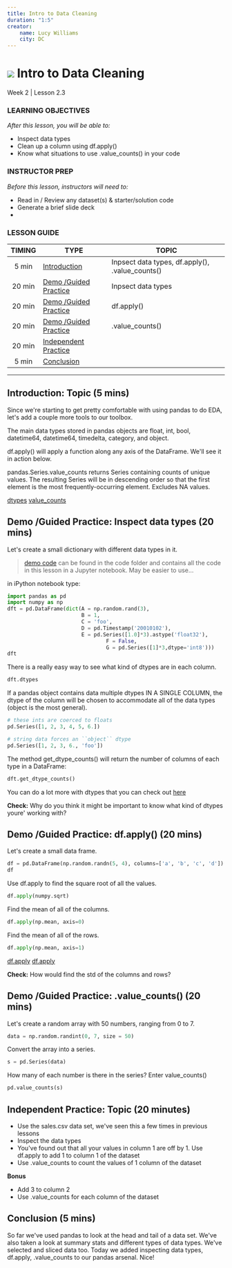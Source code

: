 ```yaml
---
title: Intro to Data Cleaning
duration: "1:5"
creator:
    name: Lucy Williams
    city: DC
---
```


# ![](https://ga-dash.s3.amazonaws.com/production/assets/logo-9f88ae6c9c3871690e33280fcf557f33.png) Intro to Data Cleaning
Week 2 | Lesson 2.3

### LEARNING OBJECTIVES
*After this lesson, you will be able to:*
- Inspect data types
- Clean up a column using df.apply()
- Know what situations to use .value_counts() in your code


### INSTRUCTOR PREP
*Before this lesson, instructors will need to:*
- Read in / Review any dataset(s) & starter/solution code
- Generate a brief slide deck
- 

### LESSON GUIDE
| TIMING  | TYPE  | TOPIC  |
|:-:|---|---|
| 5 min  | [Introduction](#introduction)   | Inpsect data types, df.apply(), .value_counts()  |
| 20 min  | [Demo /Guided Practice](#demo)  | Inpsect data types |
| 20 min  | [Demo /Guided Practice](#demo)  | df.apply() |
| 20 min  | [Demo /Guided Practice](#demo)  | .value_counts() |
| 20 min  | [Independent Practice](#ind-practice)  |   |
| 5 min  | [Conclusion](#conclusion)  |   |

---

<a name="introduction"></a>
## Introduction: Topic (5 mins)

Since we're starting to get pretty comfortable with using pandas to do EDA, let's add a
couple more tools to our toolbox. 

The main data types stored in pandas objects are float, int, bool, datetime64, datetime64, timedelta, 
category, and object. 

df.apply() will apply a function along any axis of the DataFrame. We'll see it in action below. 

pandas.Series.value_counts returns Series containing counts of unique values. The resulting 
Series will be in descending order so that the first element is the most frequently-occurring 
element. Excludes NA values.

[dtypes](http://pandas.pydata.org/pandas-docs/stable/pandas.pdf)
[value_counts](http://nullege.com/codes/search/pandas.Series.value_counts)



<a name="Inpsect data types "></a>
## Demo /Guided Practice: Inspect data types  (20 mins)

Let's create a small dictionary with different data types in it. 

> [demo code](https://github.com/generalassembly-studio/dsi-course-materials/blob/W2-L2.3/curriculum/04-lessons/week-02/2.3-lesson/code/W2%20L2.3%20Intro%20to%20Data%20Cleaning%20demo%20code.ipynb)
can be found in the code folder and contains all the code in this lesson in a Jupyter
notebook. May be easier to use...

in iPython notebook type: 
```Python
import pandas as pd
import numpy as np
dft = pd.DataFrame(dict(A = np.random.rand(3),
                        B = 1,
                        C = 'foo',
                        D = pd.Timestamp('20010102'),
                        E = pd.Series([1.0]*3).astype('float32'),
                                F = False,
                                G = pd.Series([1]*3,dtype='int8')))
dft
```

There is a really easy way to see what kind of dtypes are in each column. 
```Python
dft.dtypes
```

If a pandas object contains data multiple dtypes IN A SINGLE COLUMN, the dtype of the 
column will be chosen to accommodate all of the data types (object is the most general).

```Python
# these ints are coerced to floats
pd.Series([1, 2, 3, 4, 5, 6.])
```
```Python
# string data forces an ``object`` dtype
pd.Series([1, 2, 3, 6., 'foo'])
```

The method get_dtype_counts() will return the number of columns of each type in a DataFrame:
```Python
dft.get_dtype_counts()
```

You can do a lot more with dtypes that you can check out 
[here](http://pandas.pydata.org/pandas-docs/stable/pandas.pdf)

**Check:** Why do you think it might be important to know what kind of dtypes youre'
working with? 



<a name=" df.apply()"></a>
## Demo /Guided Practice:  df.apply() (20 mins)

Let's create a small data frame. 
```Python
df = pd.DataFrame(np.random.randn(5, 4), columns=['a', 'b', 'c', 'd'])
df
```

Use df.apply to find the square root of all the values. 
```Python
df.apply(numpy.sqrt)
```

Find the mean of all of the columns.
```Python
df.apply(np.mean, axis=0)
```

Find the mean of all of the rows.
```Python
df.apply(np.mean, axis=1)
```

[df.apply](https://gist.github.com/why-not/4582705)
[df.apply](http://chrisalbon.com/python/pandas_apply_operations_to_dataframes.html)

**Check:** How would find the std of the columns and rows? 



<a name=".value_counts()"></a>
## Demo /Guided Practice: .value_counts() (20 mins)

Let's create a random array with 50 numbers, ranging from 0 to 7.
```Python
data = np.random.randint(0, 7, size = 50)
```

Convert the array into a series.
```Python
s = pd.Series(data)
```

How many of each number is there in the series? Enter value_counts()
```Python
pd.value_counts(s)
```


<a name="ind-practice"></a>
## Independent Practice: Topic (20 minutes)
- Use the sales.csv data set, we've seen this a few times in previous lessons
- Inspect the data types
- You've found out that all your values in column 1 are off by 1. Use df.apply 
    to add 1 to column 1 of the dataset
- Use .value_counts to count the values of 1 column of the dataset

**Bonus** 
- Add 3 to column 2
- Use .value_counts for each column of the dataset


<a name="conclusion"></a>
## Conclusion (5 mins)
So far we've used pandas to look at the head and tail of a data set. We've also taken a look at summary stats and different
types of data types. We've selected and sliced data too. Today we added inspecting data types, df.apply, .value_counts to
our pandas arsenal. Nice!

